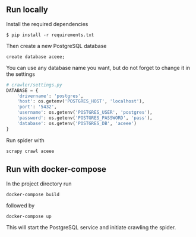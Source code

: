 ## Run locally

Install the required dependencies
```
$ pip install -r requirements.txt
```

Then create a new PostgreSQL database
```postgresql
create database aceee;
```

You can use any database name you want, but do not forget to change it in the settings

```python
# crawler/settings.py
DATABASE = {
    'drivername': 'postgres',
    'host': os.getenv('POSTGRES_HOST', 'localhost'),
    'port': '5432',
    'username': os.getenv('POSTGRES_USER', 'postgres'),
    'password': os.getenv('POSTGRES_PASSWORD', 'pass'),
    'database': os.getenv('POSTGRES_DB', 'aceee')
}
```

Run spider with 
```
scrapy crawl aceee
```

## Run with docker-compose

In the project directory run
```
docker-compose build
```

followed by
```
docker-compose up
```

This will start the PostgreSQL service and initiate crawling the spider. 

